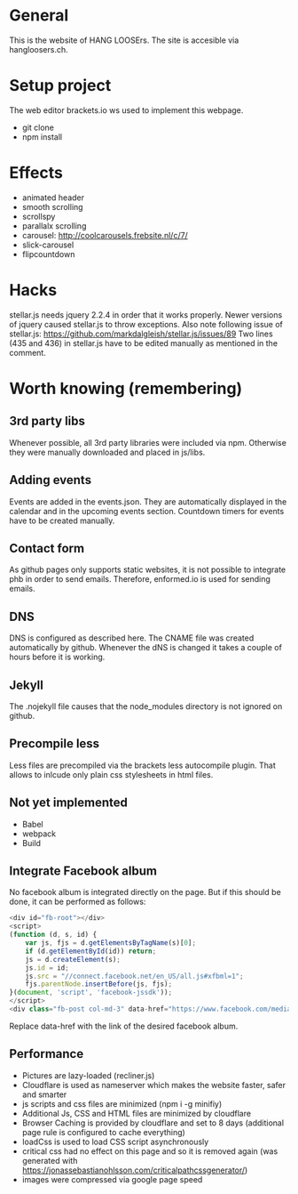 # General

This is the website of HANG LOOSErs. The site is accesible via hangloosers.ch.

# Setup project

The web editor brackets.io ws used to implement this webpage.

* git clone
* npm install

# Effects

* animated header
* smooth scrolling
* scrollspy
* parallalx scrolling
* carousel: http://coolcarousels.frebsite.nl/c/7/
* slick-carousel
* flipcountdown

# Hacks

stellar.js needs jquery 2.2.4 in order that it works properly. Newer versions of jquery caused stellar.js to throw exceptions. Also note following issue of stellar.js: https://github.com/markdalgleish/stellar.js/issues/89 Two lines (435 and 436) in stellar.js have to be edited manually as mentioned in the comment. 


# Worth knowing (remembering)

## 3rd party libs

Whenever possible, all 3rd party libraries were included via npm. Otherwise they were manually downloaded and placed in js/libs.

## Adding events

Events are added in the events.json. They are automatically displayed in the calendar and in the upcoming events section. Countdown timers for events have to be created manually.

## Contact form

As github pages only supports static websites, it is not possible to integrate phb in order to send emails. Therefore, enformed.io is used for sending emails.

## DNS

DNS is configured as described here. The CNAME file was created automatically by github. Whenever the dNS is changed it takes a couple of hours before it is working.

## Jekyll

The .nojekyll file causes that the node_modules directory is not ignored on github.

## Precompile less

Less files are precompiled via the brackets less autocompile plugin. That allows to inlcude only plain css stylesheets in html files.

## Not yet implemented
	
* Babel
* webpack
* Build

## Integrate Facebook album

No facebook album is integrated directly on the page. But if this should be done, it can be performed as follows:

```javascript
<div id="fb-root"></div>
<script>
(function (d, s, id) {
    var js, fjs = d.getElementsByTagName(s)[0];
    if (d.getElementById(id)) return;
    js = d.createElement(s);
    js.id = id;
    js.src = "//connect.facebook.net/en_US/all.js#xfbml=1";
    fjs.parentNode.insertBefore(js, fjs);
}(document, 'script', 'facebook-jssdk'));
</script>
<div class="fb-post col-md-3" data-href="https://www.facebook.com/media/set/?set=a.1714099655517991.1073741839.1591625684432056&type=1&l=ecc9889222"></div>
```

Replace data-href with the link of the desired facebook album.

## Performance 

* Pictures are lazy-loaded (recliner.js)
* Cloudflare is used as nameserver which makes the website faster, safer and smarter
* js scripts and css files are minimized (npm i -g minifiy)
* Additional Js, CSS and HTML files are minimized by cloudflare
* Browser Caching is provided by cloudflare and set to 8 days (additional page rule is configured to cache everything)
* loadCss is used to load CSS script asynchronously
* critical css had no effect on this page and so it is removed again (was generated with https://jonassebastianohlsson.com/criticalpathcssgenerator/)
* images were compressed via google page speed


